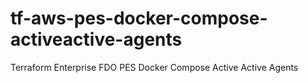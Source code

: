 # tf-aws-pes-docker-compose-activeactive-agents
Terraform Enterprise FDO PES Docker Compose Active Active Agents

